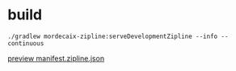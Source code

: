 # build 

`./gradlew mordecaix-zipline:serveDevelopmentZipline --info --continuous`

[preview manifest.zipline.json](http://127.0.0.1:8000/manifest.zipline.json)